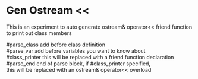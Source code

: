 # Gen Ostream <<

This is an experiment to auto generate ostream& operator<< friend function 
to print out class members


\#parse_class                 add before class definition  
\#parse_var                   add before variables you want to know about  
\#class_printer               this will be replaced with a friend function declaration  
\#parse_end                   end of parse block, if \#class_printer specified,  
                              this will be replaced with an ostream& operator<< overload  
